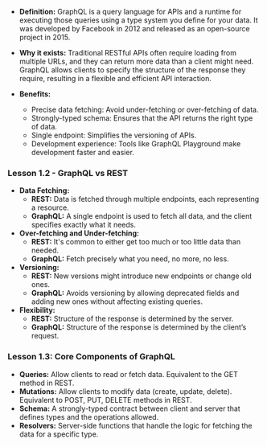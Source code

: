 - **Definition:** GraphQL is a query language for APIs and a runtime for executing those queries using a type system you define for your data. It was developed by Facebook in 2012 and released as an open-source project in 2015.
    
- **Why it exists:** Traditional RESTful APIs often require loading from multiple URLs, and they can return more data than a client might need. GraphQL allows clients to specify the structure of the response they require, resulting in a flexible and efficient API interaction.
    
- **Benefits:**
    - Precise data fetching: Avoid under-fetching or over-fetching of data.
    - Strongly-typed schema: Ensures that the API returns the right type of data.
    - Single endpoint: Simplifies the versioning of APIs.
    - Development experience: Tools like GraphQL Playground make development faster and easier.

### Lesson 1.2 - GraphQL vs REST
- **Data Fetching:**
    - **REST:** Data is fetched through multiple endpoints, each representing a resource.
    - **GraphQL:** A single endpoint is used to fetch all data, and the client specifies exactly what it needs.
- **Over-fetching and Under-fetching:**
    - **REST:** It's common to either get too much or too little data than needed.
    - **GraphQL:** Fetch precisely what you need, no more, no less.
- **Versioning:**
    - **REST:** New versions might introduce new endpoints or change old ones.
    - **GraphQL:** Avoids versioning by allowing deprecated fields and adding new ones without affecting existing queries.
- **Flexibility:**
    - **REST:** Structure of the response is determined by the server.
    - **GraphQL:** Structure of the response is determined by the client’s request.

### Lesson 1.3: Core Components of GraphQL
- **Queries:** Allow clients to read or fetch data. Equivalent to the GET method in REST.
- **Mutations:** Allow clients to modify data (create, update, delete). Equivalent to POST, PUT, DELETE methods in REST.
- **Schema:** A strongly-typed contract between client and server that defines types and the operations allowed.
- **Resolvers:** Server-side functions that handle the logic for fetching the data for a specific type.

